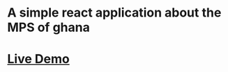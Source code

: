 # A simple react application about the MPS of ghana

# [Live Demo](https://62387c65af8d0a43a722f885--clever-lumiere-878384.netlify.app)
